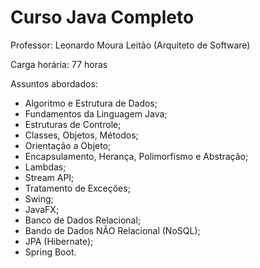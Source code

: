 # Curso Java Completo

Professor: Leonardo Moura Leitão (Arquiteto de Software)

Carga horária: 77 horas

Assuntos abordados:
- Algoritmo e Estrutura de Dados;
- Fundamentos da Linguagem Java;
- Estruturas de Controle;
- Classes, Objetos, Métodos;
- Orientação a Objeto;
- Encapsulamento, Herança, Polimorfismo e Abstração;
- Lambdas;
- Stream API;
- Tratamento de Exceções;
- Swing;
- JavaFX;
- Banco de Dados Relacional;
- Bando de Dados NÃO Relacional (NoSQL);
- JPA (Hibernate);
- Spring Boot.
